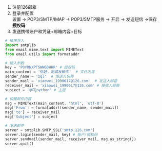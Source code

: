 1. 注册126邮箱
2. 登录并配置  
设置 -> POP3/SMTP/IMAP -> POP3/SMTP服务 -> 开启 -> 发送短信 ->保存**授权码**
3. 发送携带账户和凭证+邮箱内容+目标  

```python
# 模块导入
import smtplib
from email.mime.text import MIMEText
from email.utils import formataddr

# 输入参数
key = 'POYRNXPTSWWGDHHR' # 授权码
main_content = '你好，测试发邮件'  # 文件内容
sender_name = 'zql'  # 发送人名称
sender_mail = 'xiaowei_1990617@126.com'  # 发送人邮箱
receiver_mail = 'xiaowei_1990617@126.com' # 接收人邮箱
subject = '学习python' # 主题

# 构建邮件内容
msg = MIMEText(main_content, 'html', 'utf-8')
msg['From'] = formataddr([sender_name, sender_mail])
msg['to'] = receiver_mail
msg['Subject'] = subject

# 发送邮件
server = smtplib.SMTP_SSL('smtp.126.com')
server.login(sender_mail, key) # 账户/授权码
server.sendmail(sender_mail, receiver_mail, msg.as_string())
server.quit()
```